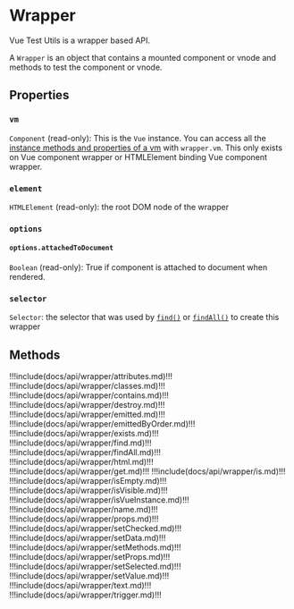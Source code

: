 # Wrapper

Vue Test Utils is a wrapper based API.

A `Wrapper` is an object that contains a mounted component or vnode and methods to test the component or vnode.

## Properties

### `vm`

`Component` (read-only): This is the `Vue` instance. You can access all the [instance methods and properties of a vm](https://vuejs.org/v2/api/#Instance-Properties) with `wrapper.vm`. This only exists on Vue component wrapper or HTMLElement binding Vue component wrapper.

### `element`

`HTMLElement` (read-only): the root DOM node of the wrapper

### `options`

#### `options.attachedToDocument`

`Boolean` (read-only): True if component is attached to document when rendered.

### `selector`

`Selector`: the selector that was used by [`find()`](./find.md) or [`findAll()`](./findAll.md) to create this wrapper

## Methods

!!!include(docs/api/wrapper/attributes.md)!!!
!!!include(docs/api/wrapper/classes.md)!!!
!!!include(docs/api/wrapper/contains.md)!!!
!!!include(docs/api/wrapper/destroy.md)!!!
!!!include(docs/api/wrapper/emitted.md)!!!
!!!include(docs/api/wrapper/emittedByOrder.md)!!!
!!!include(docs/api/wrapper/exists.md)!!!
!!!include(docs/api/wrapper/find.md)!!!
!!!include(docs/api/wrapper/findAll.md)!!!
!!!include(docs/api/wrapper/html.md)!!!
!!!include(docs/api/wrapper/get.md)!!!
!!!include(docs/api/wrapper/is.md)!!!
!!!include(docs/api/wrapper/isEmpty.md)!!!
!!!include(docs/api/wrapper/isVisible.md)!!!
!!!include(docs/api/wrapper/isVueInstance.md)!!!
!!!include(docs/api/wrapper/name.md)!!!
!!!include(docs/api/wrapper/props.md)!!!
!!!include(docs/api/wrapper/setChecked.md)!!!
!!!include(docs/api/wrapper/setData.md)!!!
!!!include(docs/api/wrapper/setMethods.md)!!!
!!!include(docs/api/wrapper/setProps.md)!!!
!!!include(docs/api/wrapper/setSelected.md)!!!
!!!include(docs/api/wrapper/setValue.md)!!!
!!!include(docs/api/wrapper/text.md)!!!
!!!include(docs/api/wrapper/trigger.md)!!!
